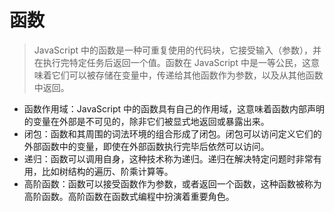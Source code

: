 # 函数

> JavaScript 中的函数是一种可重复使用的代码块，它接受输入（参数），并在执行完特定任务后返回一个值。函数在 JavaScript 中是一等公民，这意味着它们可以被存储在变量中，传递给其他函数作为参数，以及从其他函数中返回。

- 函数作用域：JavaScript 中的函数具有自己的作用域，这意味着函数内部声明的变量在外部是不可见的，除非它们被显式地返回或暴露出来。
- 闭包：函数和其周围的词法环境的组合形成了闭包。闭包可以访问定义它们的外部函数中的变量，即使在外部函数执行完毕后依然可以访问。
- 递归：函数可以调用自身，这种技术称为递归。递归在解决特定问题时非常有用，比如树结构的遍历、阶乘计算等。
- 高阶函数：函数可以接受函数作为参数，或者返回一个函数，这种函数被称为高阶函数。高阶函数在函数式编程中扮演着重要角色。

